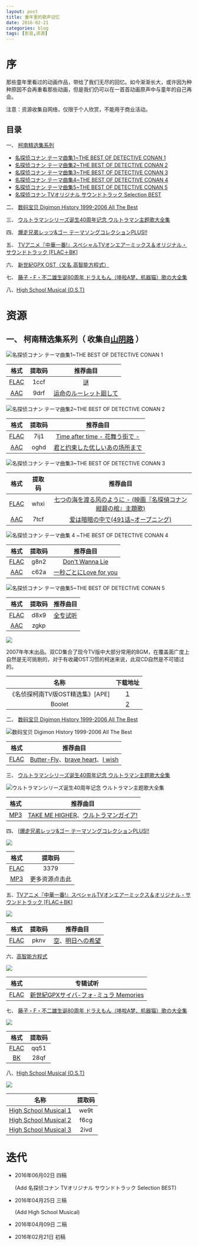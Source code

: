 ```yaml
---
layout: post
title: 童年里的歌声记忆
date: 2016-02-21
categories: blog
tags: [影音,资源]
---
```




# 序

那些童年里看过的动画作品，带给了我们无尽的回忆。如今渐渐长大，或许因为种种原因不会再重看那些动画，但是我们仍可以在一首首动画原声中与童年的自己再会。

注意：资源收集自网络，仅限于个人欣赏，不能用于商业活动。

## 目录

一、 [柯南精选集系列](http://music.163.com/#/search/m/?id=4940932&s=THE%20BEST%20OF%20DETECTIVE%20CONAN&type=10)

* [名探侦コナン テーマ曲集1~THE BEST OF DETECTIVE CONAN 1](http://music.163.com/#/album?id=496860)
* [名探侦コナン テーマ曲集2~THE BEST OF DETECTIVE CONAN 2](http://music.163.com/#/album?id=496537)
* [名探侦コナン テーマ曲集3~THE BEST OF DETECTIVE CONAN 3](http://music.163.com/#/album?id=494927)
* [名探侦コナン テーマ曲集4~THE BEST OF DETECTIVE CONAN 4](http://music.163.com/#/album?id=492691)
* [名探侦コナン テーマ曲集5~THE BEST OF DETECTIVE CONAN 5](http://music.163.com/#/album?id=3048041) 
* [名探侦コナン TVオリジナル サウンドトラック Selection BEST](http://www.ed2000.com/ShowFile-5246.html)

二、 [数码宝贝 Digimon History 1999-2006 All The Best](http://music.163.com/#/album?id=494028)

三、 [ウルトラマンシリーズ诞生40周年记念 ウルトラマン主题歌大全集](http://music.163.com/#/album?id=495615)

四、 [爆走兄弟レッツ&ゴー テーマソングコレクションPLUS!!](http://music.163.com/#/album?id=496297)

五、 [TVアニメ『中華一番!』スペシャルTVオンエアーミックス＆オリジナル・サウンドトラック [FLAC＋BK]](http://music.163.com/#/album?id=47045)

六、 [新世紀GPX OST（又名 高智能方程式）](http://music.163.com/#/search/m/?id=492735&s=%E9%AB%98%E6%99%BA%E8%83%BD%E6%96%B9%E7%A8%8B%E5%BC%8F&type=10)

七、 [藤子・F・不二雄生诞80周年 ドラえもん（哆啦A梦、机器猫）歌の大全集](http://music.163.com/#/album?id=2866785)

八、[High School Musical (O.S.T)](http://music.163.com/#/search/m/?id=2866785&s=High%20School%20Musical&type=10)

# 资源

## 一、 柯南精选集系列（ 收集自[山阴路](http://shanyinlu.com/search?k=+%E5%90%8D%E4%BE%A6%E6%8E%A2%E6%9F%AF%E5%8D%97%E4%B8%BB%E9%A2%98%E6%9B%B2%E7%B2%BE%E9%80%89%E9%9B%86) ）

![名探侦コナン テーマ曲集1~THE BEST OF DETECTIVE CONAN 1](http://p3.music.126.net/fysD-1SXjqIY1f91k4NThw==/5790028232027570.jpg)

|                    格式                    | 提取码  |                   推荐曲目                   |
| :--------------------------------------: | :--: | :--------------------------------------: |
| [FLAC](http://pan.baidu.com/share/init?shareid=1133626014&uk=1879509496) | 1ccf | [谜](http://music.163.com/#/song?id=4995268) |
| [AAC](http://pan.baidu.com/share/init?shareid=1469606262&uk=3409063139) | 9drf | [运命のルーレット廻して](http://music.163.com/#/song?id=4995269) |

![名探侦コナン テーマ曲集2~THE BEST OF DETECTIVE CONAN 2](http://p4.music.126.net/sfvaG7U8GVvflAiBT1NZ1w==/5841705278530697.jpg)

|                    格式                    | 提取码  |                   推荐曲目                   |
| :--------------------------------------: | :--: | :--------------------------------------: |
| [FLAC](http://pan.baidu.com/share/init?shareid=1149329463&uk=1879509496) | 7ij1 | [Time after time - 花舞う街で -](http://music.163.com/#/song?id=4988131) |
| [AAC](http://pan.baidu.com/share/init?shareid=1465061983&uk=3409063139) | oghd | [君と约束した优しいあの场所まで](http://music.163.com/#/song?id=4988136) |

![名探侦コナン テーマ曲集3~THE BEST OF DETECTIVE CONAN 3](http://p4.music.126.net/QO02K70eets8MQiY94Tkag==/5893382324984861.jpg)

|                    格式                    | 提取码  |                   推荐曲目                   |
| :--------------------------------------: | :--: | :--------------------------------------: |
| [FLAC](http://pan.baidu.com/share/init?shareid=1160249906&uk=1879509496) | whxi | [七つの海を渡る风のように - (映画『名探偵コナン 紺碧の棺』主題歌)](http://music.163.com/#/song?id=4956255) |
| [AAC](http://pan.baidu.com/share/init?shareid=1462320695&uk=3409063139) | 7tcf | [爱は暗暗の中で(491话~オープニング)](http://music.163.com/#/song?id=4956267) |

![名探侦コナン テーマ曲集 4 ~THE BEST OF DETECTIVE CONAN 4](http://p4.music.126.net/xWPgM0JzZxKgKV2SpZvxkw==/5839506255275238.jpg)

|                    格式                    | 提取码  |                   推荐曲目                   |
| :--------------------------------------: | :--: | :--------------------------------------: |
| [FLAC](http://pan.baidu.com/share/init?shareid=1439748040&uk=1879509496) | g8n2 | [Don't Wanna Lie](http://music.163.com/#/song?id=4920912) |
| [AAC](http://pan.baidu.com/share/init?shareid=1453796819&uk=3409063139) | c62a | [一秒ごとにLove for you](http://music.163.com/#/song?id=4920915) |

![名探侦コナン テーマ曲集5~THE BEST OF DETECTIVE CONAN 5](http://p3.music.126.net/8OD5YOH9-xY6s2weUZpUNA==/2544269907957505.jpg)

|                   格式                    | 提取码  |                   推荐曲目                   |
| :-------------------------------------: | :--: | :--------------------------------------: |
|  [FLAC](http://pan.baidu.com/s/1q6KZ8)  | d8x9 | [全专试听](http://music.163.com/#/album?id=3048041) |
| [AAC](http://pan.baidu.com/s/1sjoZ5M1 ) | zgkp |                                          |

![](http://image-3.verycd.com/6cc63b8b2a77855d75f592407f2c652314990(600x)/thumb.jpg)

2007年年末出品。双CD集合了现今TV版中大部分常用的BGM，在覆盖面广度上自然是无可挑剔的，对于有收藏OST习惯的柯迷来说，此双CD自然是不可错过的。

|          名称           |                   下载地址                   |
| :-------------------: | :--------------------------------------: |
| 《名侦探柯南TV版OST精选集》[APE] | [1](ed2k://\|file\|%E5%A4%A7%E9%87%8E%E5%85%8B%E5%A4%AB.-.[%E5%90%8D%E6%8E%A2%E5%81%B5%E3%82%B3%E3%83%8A%E3%83%B3.TV%E3%82%AA%E3%83%AA%E3%82%B8%E3%83%8A%E3%83%AB.%E3%82%B5%E3%82%A6%E3%83%B3%E3%83%89%E3%83%88%E3%83%A9%E3%83%83%E3%82%AF.Selection.BEST].%E4%B8%93%E8%BE%91.(APE)(ED2000.COM).rar\|937151284\|d2ec221e20ed6ff8e3bc2df77ff65aff\|h=7nme5wu6swxlqwcnkbyqvdpm4milfyxo\|/) |
|        Boolet         | [2](ed2k://\|file\|%E5%A4%A7%E9%87%8E%E5%85%8B%E5%A4%AB.-.[%E5%90%8D%E6%8E%A2%E5%81%B5%E3%82%B3%E3%83%8A%E3%83%B3.TV%E3%82%AA%E3%83%AA%E3%82%B8%E3%83%8A%E3%83%AB.%E3%82%B5%E3%82%A6%E3%83%B3%E3%83%89%E3%83%88%E3%83%A9%E3%83%83%E3%82%AF.Selection.BEST].booklet(ED2000.COM).rar\|5910111\|f59457a42c3eee0e27d909dd50d15b78\|h=hj7jquftqzwcgbykf2to5ns762aa4jwo\|/) |

二、 [数码宝贝 Digimon History 1999-2006 All The Best](http://tieba.baidu.com/p/1686727919)

![数码宝贝 Digimon History 1999-2006 All The Best](http://p3.music.126.net/o8ZfncjFF5frq8Q8iJJ9QQ==/2321069046256264.jpg)

|                    格式                    |                   推荐曲目                   |
| :--------------------------------------: | :--------------------------------------: |
| [FLAC](http://pan.baidu.com/share/link?shareid=3508825860&uk=3859271698) | [Butter-Fly](http://music.163.com/#/song?id=4940920)、[brave heart](http://music.163.com/#/song?id=4940927)、[I wish](http://music.163.com/#/song?id=4940932) |

三、 [ウルトラマンシリーズ诞生40周年记念 ウルトラマン主题歌大全集](http://tieba.baidu.com/p/2181659139)

![ ウルトラマンシリーズ诞生40周年记念 ウルトラマン主题歌大全集](http://p4.music.126.net/Yp-GL6fNsUv_CQt4Q3jLqw==/2249600790443327.jpg)

|                    格式                    |                   推荐曲目                   |
| :--------------------------------------: | :--------------------------------------: |
| [MP3](http://pan.baidu.com/share/link?shareid=70319&uk=1828956988) | [TAKE ME HIGHER](http://music.163.com/#/song?id=4969175)、[ウルトラマンガイア!](http://music.163.com/#/song?id=4969169) |

四、 [[爆走兄弟レッツ&ゴー テーマソングコレクションPLUS!!](http://tieba.baidu.com/p/2106907611)

![](http://p4.music.126.net/jNLppmEgPtUcEIf05GMLsA==/4458519650648571.jpg)

|                    格式                    |   提取码   |
| :--------------------------------------: | :-----: |
| [FLAC](http://pan.baidu.com/share/link?shareid=513841&uk=3892716081) |  3379   |
| [MP3](http://tieba.baidu.com/p/4063323966) | 更多资源点击此 |

五、[TVアニメ『中華一番!』スペシャルTVオンエアーミックス＆オリジナル・サウンドトラック [FLAC＋BK]](http://www.mddmm.com/thread-21391-1-1.html)

![](http://p3.music.126.net/SojabfMWV76vlNlDhHPEfA==/4427733325070778.jpg)

| 格式                                      | 提取码  |                   推荐曲目                   |
| --------------------------------------- | :--: | :--------------------------------------: |
| [FLAC](http://pan.baidu.com/s/1jGpT0UE) | pknv | [空](http://music.163.com/#/song?id=492712)、[明日への希望](http://music.163.com/#/song?id=492735) |

六、[高智能方程式](http://music.163.com/#/album?id=3319184)

![](http://p3.music.126.net/UnlM74oG2xmOw5uRzmGpXA==/3299634396197092.jpg)

|                    格式                    |                   专辑试听                   |
| :--------------------------------------: | :--------------------------------------: |
| [FLAC](http://pan.baidu.com/share/link?shareid=6844&uk=2116289841#path=%252F) | [新世紀GPXサイバ-フォ-ミュラ Memories](http://music.163.com/#/album?id=3211360) |

七、 [藤子・F・不二雄生诞80周年 ドラえもん（哆啦A梦、机器猫）歌の大全集](http://www.tsdm.net/forum.php?mod=viewthread&tid=389100)

![](http://p3.music.126.net/LTs766FNlp4w-IaSI5ezTg==/5823013580925801.jpg)

|                   格式                   | 提取码  |
| :------------------------------------: | :--: |
| [FLAC](http://pan.baidu.com/s/188F6Z ) | qq51 |
|  [BK](http://pan.baidu.com/s/1mobqi )  | 28qf |

八、[High School Musical (O.S.T)](http://shanyinlu.com/search?k=%E6%AD%8C%E8%88%9E%E9%9D%92%E6%98%A5)

![](http://p3.music.126.net/pmFS6KaDeAqsIZrPJV-nOA==/1749322999804426.jpg)

|                    名称                    | 提取码  |
| :--------------------------------------: | :--: |
| [High School Musical 1](http://pan.baidu.com/share/init?shareid=2871654836&uk=2841606392) | we9t |
| [High School Musical 2](http://pan.baidu.com/share/init?shareid=2879635078&uk=2841606392) | f6cg |
| [High School Musical 3](http://pan.baidu.com/s/1ntKFa3Z) | 2ivd |



# 迭代

* 2016年06月02日 四稿

  (Add  名探侦コナン TVオリジナル サウンドトラック Selection BEST)

* 2016年04月25日 三稿

  (Add High School Musical)

* 2016年04月09日 二稿

* 2016年02月21日 初稿
